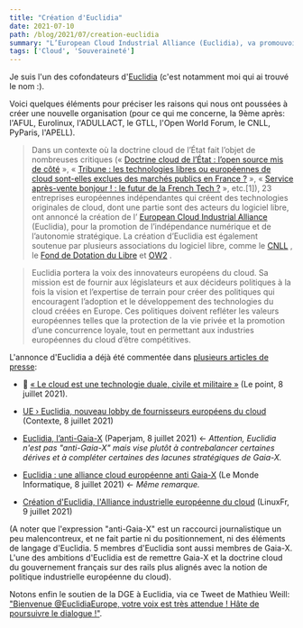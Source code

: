 ```yaml
---
title: "Création d'Euclidia"
date: 2021-07-10
path: /blog/2021/07/creation-euclidia
summary: "L’European Cloud Industrial Alliance (Euclidia), va promouvoir l’indépendance numérique et l’autonomie stratégique en Europe."
tags: ['Cloud', 'Souveraineté']
---
```


Je suis l'un des cofondateurs d'[Euclidia](https://euclidia.eu/) (c'est notamment moi qui ai trouvé le nom :).

Voici quelques éléments pour préciser les raisons qui nous ont poussées à créer une nouvelle organisation (pour ce qui me concerne, la 9ème après: l'AFUL, Eurolinux, l'ADULLACT, le GTLL, l'Open World Forum, le CNLL, PyParis, l'APELL).

> Dans un contexte où la doctrine cloud de l’État fait l’objet de nombreuses critiques («  [Doctrine cloud de l’État : l’open source mis de côté](https://www.journaldunet.com/web-tech/cloud/1503785-doctrine-cloud-de-l-etat-l-open-source-mis-de-cote/)  », «  [Tribune : les technologies libres ou européennes de cloud sont-elles exclues des marchés publics en France ?](https://www.zdnet.fr/blogs/l-esprit-libre/tribune-les-technologies-libres-ou-europeennes-de-cloud-sont-elles-exclues-des-marches-publics-en-france-39924119.htm)  », «  [Service après-vente bonjour ! : le futur de la French Tech ?](https://www.dontkillfrenchtech.fr/)  », etc.[1]), 23 entreprises européennes indépendantes qui créent des technologies originales de cloud, dont une partie sont des acteurs du logiciel libre, ont annoncé la création de l’ [European Cloud Industrial Alliance](https://euclidia.eu/)  (Euclidia), pour la promotion de l’indépendance numérique et de l’autonomie stratégique.
La création d’Euclidia est également soutenue par plusieurs associations du logiciel libre, comme le  [CNLL](https://cnll.fr/) , le  [Fond de Dotation du Libre](https://fdl-lef.org/)  et  [OW2](https://ow2.org/) .

> Euclidia portera la voix des innovateurs européens du cloud. Sa mission est de fournir aux législateurs et aux décideurs politiques à la fois la vision et l’expertise de terrain pour créer des politiques qui encouragent l’adoption et le développement des technologies du cloud créées en Europe. Ces politiques doivent refléter les valeurs européennes telles que la protection de la vie privée et la promotion d’une concurrence loyale, tout en permettant aux industries européennes du cloud d’être compétitives.

L'annonce d'Euclidia a déjà été commentée dans [plusieurs articles de presse](https://pad.cloud.abilian.com/s/shdY1A3Zw):

- 👏 [« Le cloud est une technologie duale, civile et militaire »](https://www.lepoint.fr/technologie/le-cloud-est-une-technologie-duale-civile-et-militaire-08-07-2021-2434744_58.php) (Le point, 8 juillet 2021).

- [UE › Euclidia, nouveau lobby de fournisseurs européens du cloud](https://www.contexte.com/numerique/actualite/135635.html?) (Contexte, 8 juillet 2021)

- [Euclidia, l’anti-Gaia-X](https://paperjam.lu/article/euclidia-anti-gaiax) (Paperjam, 8 juillet 2021) <- *Attention, Euclidia n'est pas "anti-Gaia-X" mais vise plutôt à contrebalancer certaines dérives et à compléter certaines des lacunes stratégiques de Gaia-X.*

- [Euclidia : une alliance cloud européenne anti Gaia-X](https://www.lemondeinformatique.fr/actualites/lire-euclidia-une-alliance-cloud-europeenne-anti-gaia-x-83572.html) (Le Monde Informatique, 8 juillet 2021) <- *Même remarque.*

- [Création d'Euclidia, l'Alliance industrielle européenne du cloud](https://linuxfr.org/news/creation-d-euclidia-l-alliance-industrielle-europeenne-du-cloud) (LinuxFr, 9 juillet 2021)

(A noter que l'expression "anti-Gaia-X" est un raccourci journalistique un peu malencontreux, et ne fait partie ni du positionnement, ni des éléments de langage d'Euclidia. 5 membres d'Euclidia sont aussi membres de Gaia-X. L'une des ambitions d'Euclidia est de remettre Gaia-X et la doctrine cloud du gouvernement français sur des rails plus alignés avec la notion de politique industrielle européenne du cloud).

Notons enfin le soutien de la DGE à Euclidia, via ce Tweet de Mathieu Weill: ["Bienvenue @EuclidiaEurope, votre voix est très attendue ! Hâte de poursuivre le dialogue !"](https://twitter.com/mathieuweill/status/1413518951020208131).

